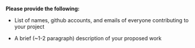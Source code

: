 <!--
  Note: if the issue is about documentation or the website, please contact us at dev@doc.ai
-->

**Please provide the following:**

* List of names, github accounts, and emails of everyone contributing to your project

* A brief (~1-2 paragraph) description of your proposed work
